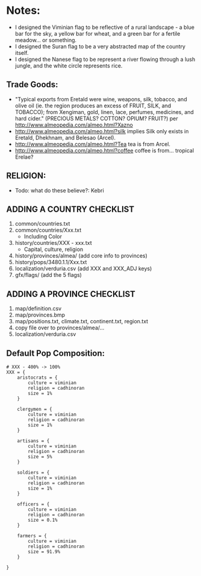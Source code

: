 # Notes:

* I designed the Viminian flag to be reflective of a rural landscape - a blue bar for the sky, a yellow bar for wheat, and a green bar for a fertile meadow... or something.
* I designed the Suran flag to be a very abstracted map of the country itself.
* I designed the Nanese flag to be represent a river flowing through a lush jungle, and the white circle represents rice.

## Trade Goods:

* "Typical exports from Eretald were wine, weapons, silk, tobacco, and olive oil (ie. the region produces an excess of FRUIT, SILK, and TOBACCO); from Xengiman, gold, linen, lace, perfumes, medicines, and hard cider." (PRECIOUS METALS? COTTON? OPIUM? FRUIT?) per http://www.almeopedia.com/almeo.html?Xazno
* http://www.almeopedia.com/almeo.html?silk implies Silk only exists in Eretald, Dhekhnam, and Belesao (Arcel).
* http://www.almeopedia.com/almeo.html?Tea tea is from Arcel.
* http://www.almeopedia.com/almeo.html?coffee coffee is from... tropical Erelae?

## RELIGION:

* Todo: what do these believe?: Kebri

## ADDING A COUNTRY CHECKLIST

1. common/countries.txt
2. common/countries/Xxx.txt
	* Including Color
3. history/countries/XXX - xxx.txt
	* Capital, culture, religion
4. history/provinces/almea/ (add core info to provinces)
5. history/pops/3480.1.1/Xxx.txt
6. localization/verduria.csv (add XXX and XXX_ADJ keys)
7. gfx/flags/ (add the 5 flags)

## ADDING A PROVINCE CHECKLIST
1. map/definition.csv
2. map/provinces.bmp
3. map/positions.txt, climate.txt, continent.txt, region.txt
4. copy file over to provinces/almea/...
5. localization/verduria.csv

## Default Pop Composition:

```
# XXX - 400% -> 100%
XXX = {
	aristocrats = {
		culture = viminian
		religion = cadhinoran
		size = 1%
	}

	clergymen = {
		culture = viminian
		religion = cadhinoran
		size = 1%
	}

	artisans = {
		culture = viminian
		religion = cadhinoran
		size = 5%
	}

	soldiers = {
		culture = viminian
		religion = cadhinoran
		size = 1%
	}

	officers = {
		culture = viminian
		religion = cadhinoran
		size = 0.1%
	}

	farmers = {
		culture = viminian
		religion = cadhinoran
		size = 91.9%
	}

}
```